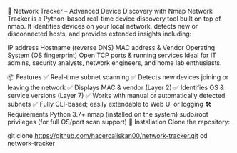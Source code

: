 🔎 Network Tracker – Advanced Device Discovery with Nmap
Network Tracker is a Python-based real-time device discovery tool built on top of nmap. It identifies devices on your local network, detects new or disconnected hosts, and provides extended insights including:

IP address
Hostname (reverse DNS)
MAC address & Vendor
Operating System (OS fingerprint)
Open TCP ports & running services
Ideal for IT admins, security analysts, network engineers, and home lab enthusiasts.

📦 Features
✅ Real-time subnet scanning
✅ Detects new devices joining or leaving the network
✅ Displays MAC & vendor (Layer 2)
✅ Identifies OS & service versions (Layer 7)
✅ Works with manual or automatically detected subnets
✅ Fully CLI-based; easily extendable to Web UI or logging
🛠 Requirements
Python 3.7+
nmap (installed on the system)
sudo/root privileges (for full OS/port scan support)
🔧 Installation
Clone the repository:

git clone https://github.com/hacercaliskan00/network-tracker.git
cd network-tracker
